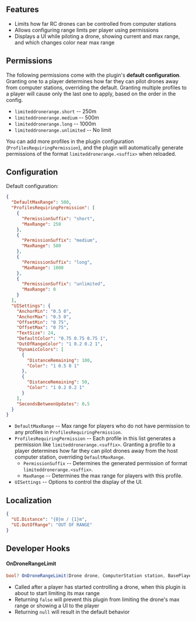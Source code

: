 ## Features

- Limits how far RC drones can be controlled from computer stations
- Allows configuring range limts per player using permissions
- Displays a UI while piloting a drone, showing current and max range, and which changes color near max range

## Permissions

The following permissions come with the plugin's **default configuration**. Granting one to a player determines how far they can pilot drones away from computer stations, overriding the default. Granting multiple profiles to a player will cause only the last one to apply, based on the order in the config.

- `limiteddronerange.short` -- 250m
- `limiteddronerange.medium` -- 500m
- `limiteddronerange.long` -- 1000m
- `limiteddronerange.unlimited` -- No limit

You can add more profiles in the plugin configuration (`ProfilesRequiringPermission`), and the plugin will automatically generate permissions of the format `limiteddronerange.<suffix>` when reloaded.

## Configuration

Default configuration:

```json
{
  "DefaultMaxRange": 500,
  "ProfilesRequiringPermission": [
    {
      "PermissionSuffix": "short",
      "MaxRange": 250
    },
    {
      "PermissionSuffix": "medium",
      "MaxRange": 500
    },
    {
      "PermissionSuffix": "long",
      "MaxRange": 1000
    },
    {
      "PermissionSuffix": "unlimited",
      "MaxRange": 0
    }
  ],
  "UISettings": {
    "AnchorMin": "0.5 0",
    "AnchorMax": "0.5 0",
    "OffsetMin": "0 75",
    "OffsetMax": "0 75",
    "TextSize": 24,
    "DefaultColor": "0.75 0.75 0.75 1",
    "OutOfRangeColor": "1 0.2 0.2 1",
    "DynamicColors": [
      {
        "DistanceRemaining": 100,
        "Color": "1 0.5 0 1"
      },
      {
        "DistanceRemaining": 50,
        "Color": "1 0.2 0.2 1"
      }
    ],
    "SecondsBetweenUpdates": 0.5
  }
}
```

- `DefaultMaxRange` -- Max range for players who do not have permission to any profiles in `ProfilesRequiringPermission`.
- `ProfilesRequiringPermission` -- Each profile in this list generates a permission like `limiteddronerange.<suffix>`. Granting a profile to a player determines how far they can pilot drones away from the host computer station, overriding `DefaultMaxRange`.
  - `PermissionSuffix` -- Determines the generated permission of format `limiteddronerange.<suffix>`.
  - `MaxRange` -- Determines the max range for players with this profile.
- `UISettings` -- Options to control the display of the UI.

## Localization

```json
{
  "UI.Distance": "{0}m / {1}m",
  "UI.OutOfRange": "OUT OF RANGE"
}
```

## Developer Hooks

#### OnDroneRangeLimit

```csharp
bool? OnDroneRangeLimit(Drone drone, ComputerStation station, BasePlayer player)
```

- Called after a player has started controlling a drone, when this plugin is about to start limiting its max range
- Returning `false` will prevent this plugin from limiting the drone's max range or showing a UI to the player
- Returning `null` will result in the default behavior
